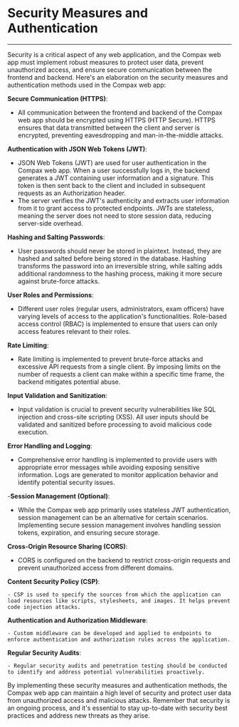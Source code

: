 # Security Measures and Authentication
**********************************************************************************

Security is a critical aspect of any web application, and the Compax web app must implement robust measures to protect user data, prevent unauthorized access, and ensure secure communication between the frontend and backend. Here's an elaboration on the security measures and authentication methods used in the Compax web app:

 **Secure Communication (HTTPS)**:

   - All communication between the frontend and backend of the Compax web app should be encrypted using HTTPS (HTTP Secure). HTTPS ensures that data transmitted between the client and server is encrypted, preventing eavesdropping and man-in-the-middle attacks.


**Authentication with JSON Web Tokens (JWT)**:

   - JSON Web Tokens (JWT) are used for user authentication in the Compax web app. When a user successfully logs in, the backend generates a JWT containing user information and a signature. This token is then sent back to the client and included in subsequent requests as an Authorization header.
   - The server verifies the JWT's authenticity and extracts user information from it to grant access to protected endpoints. JWTs are stateless, meaning the server does not need to store session data, reducing server-side overhead.

 **Hashing and Salting Passwords**:

   - User passwords should never be stored in plaintext. Instead, they are hashed and salted before being stored in the database. Hashing transforms the password into an irreversible string, while salting adds additional randomness to the hashing process, making it more secure against brute-force attacks.

 **User Roles and Permissions**:

   - Different user roles (regular users, administrators, exam officers) have varying levels of access to the application's functionalities. Role-based access control (RBAC) is implemented to ensure that users can only access features relevant to their roles.

 **Rate Limiting**:

   - Rate limiting is implemented to prevent brute-force attacks and excessive API requests from a single client. By imposing limits on the number of requests a client can make within a specific time frame, the backend mitigates potential abuse.

**Input Validation and Sanitization**:

   - Input validation is crucial to prevent security vulnerabilities like SQL injection and cross-site scripting (XSS). All user inputs should be validated and sanitized before processing to avoid malicious code execution.

 **Error Handling and Logging**:

   - Comprehensive error handling is implemented to provide users with appropriate error messages while avoiding exposing sensitive information. Logs are generated to monitor application behavior and identify potential security issues.

-**Session Management (Optional)**:

   - While the Compax web app primarily uses stateless JWT authentication, session management can be an alternative for certain scenarios. Implementing secure session management involves handling session tokens, expiration, and ensuring secure storage.

 **Cross-Origin Resource Sharing (CORS)**:

   - CORS is configured on the backend to restrict cross-origin requests and prevent unauthorized access from different domains.

 **Content Security Policy (CSP)**:

    - CSP is used to specify the sources from which the application can load resources like scripts, stylesheets, and images. It helps prevent code injection attacks.

 **Authentication and Authorization Middleware**:

    - Custom middleware can be developed and applied to endpoints to enforce authentication and authorization rules across the application.

**Regular Security Audits**:

    - Regular security audits and penetration testing should be conducted to identify and address potential vulnerabilities proactively.

By implementing these security measures and authentication methods, the Compax web app can maintain a high level of security and protect user data from unauthorized access and malicious attacks. Remember that security is an ongoing process, and it's essential to stay up-to-date with security best practices and address new threats as they arise.